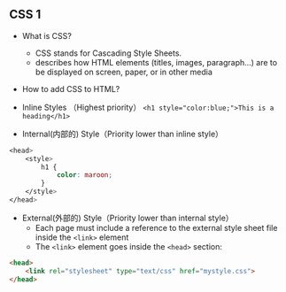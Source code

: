 ## CSS 1


- What is CSS?
  - CSS stands for Cascading Style Sheets.
  - describes how HTML elements (titles, images, paragraph...) 
    are to be displayed on screen, paper, or in other media


- How to add CSS to HTML?
  
- Inline Styles （Highest priority）
  `<h1 style="color:blue;">This is a heading</h1>`

- Internal(内部的) Style（Priority lower than inline style）

```css
<head>  
    <style>    
        h1 {	
            color: maroon;    
        }   
    </style>
</head>
```

- External(外部的) Style（Priority lower than internal style）
  - Each page must include a reference to the external style sheet file inside the 
    `<link>` element
  - The `<link>` element goes inside the `<head>` section:


```html
<head>  
    <link rel="stylesheet" type="text/css" href="mystyle.css">
</head>
```